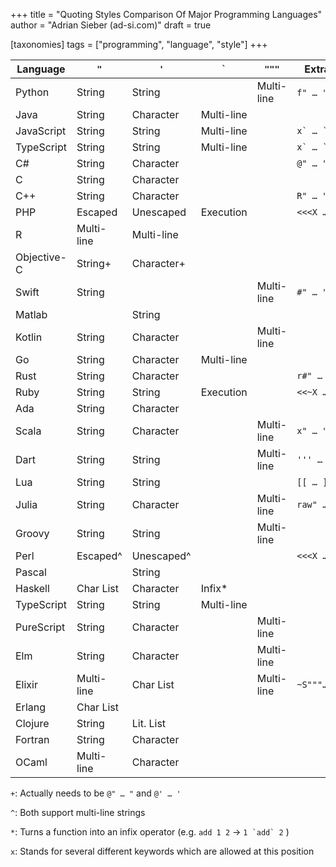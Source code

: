 +++
title = "Quoting Styles Comparison Of Major Programming Languages"
author = "Adrian Sieber (ad-si.com)"
draft = true

[taxonomies]
tags = ["programming", "language", "style"]
+++


Language    |    `"`     |    `'`     |  `` ` ``   |    `"""`   | Extras
------------|------------|------------|------------|------------|---------------
Python      | String     | String     |            | Multi-line | `f" … "`, …
Java        | String     | Character  | Multi-line |            |
JavaScript  | String     | String     | Multi-line |            | ``x` … ` ``
TypeScript  | String     | String     | Multi-line |            | ``x` … ` ``
C#          | String     | Character  |            |            | `@" … "`
C           | String     | Character  |            |            |
C++         | String     | Character  |            |            | `R" … "`
PHP         | Escaped    | Unescaped  | Execution  |            | `<<<X … X`
R           | Multi-line | Multi-line |            |            |
Objective-C | String+    | Character+ |            |            |
Swift       | String     |            |            | Multi-line | `#" … "`
Matlab      |            | String     |            |            |
Kotlin      | String     | Character  |            | Multi-line |
Go          | String     | Character  | Multi-line |            |
Rust        | String     | Character  |            |            | `r#" … "`
Ruby        | String     | String     | Execution  |            | `<<~X … X`
Ada         | String     | Character  |            |            |
Scala       | String     | Character  |            | Multi-line | `x" … "`
Dart        | String     | String     |            | Multi-line | `''' … '''`
Lua         | String     | String     |            |            | `[[ … ]]`
Julia       | String     | Character  |            | Multi-line | `raw" … "`
Groovy      | String     | String     |            | Multi-line |
Perl        | Escaped^   | Unescaped^ |            |            | `<<<X … X`
Pascal      |            | String     |            |            |
Haskell     | Char List  | Character  |  Infix*    |            |
TypeScript  | String     | String     | Multi-line |            |
PureScript  | String     | Character  |            | Multi-line |
Elm         | String     | Character  |            | Multi-line |
Elixir      | Multi-line | Char List  |            | Multi-line | `~S"""…"""`
Erlang      | Char List  |            |            |            |
Clojure     | String     | Lit. List  |            |            |
Fortran     | String     | Character  |            |            |
OCaml       | Multi-line | Character  |            |            |


`+`: Actually needs to be `@" … "` and `@' … '`

`^`: Both support multi-line strings

`*`: Turns a function into an infix operator (e.g. `add 1 2` -> ``1 `add` 2`` )

`x`: Stands for several different keywords which are allowed at this position
